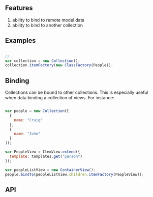 ## Features

1. ability to bind to remote model data
2. ability to bind to another collection


## Examples

```javascript

//
var collection = new Collection();
collection.itemFactory(new ClassFactory(People));

```

## Binding

Collections can be bound to other collections. This is especially useful when data binding
a collection of views. For instance:

```javascript

var people = new Collection([
  {
    name: "Craig"
  },
  {
    name: "John"
  }
]);

var PeopleView = ItemView.extend({
  template: templates.get("person")
});

var peopleListView = new ContainerView();
people.bindTo(peopleListView.children.itemFactory(PeopleView));

```

## API